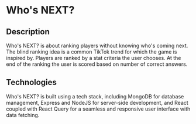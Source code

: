 # Who's NEXT?

## Description
Who's NEXT? is about ranking players without knowing who's coming next. The blind ranking idea is a common TikTok trend for which the game is inspired by. Players are ranked by a stat criteria the user chooses. At the end of the ranking the user is scored based on number of correct answers. 

## Technologies
Who's NEXT? is built using a tech stack, including MongoDB for database management, Express and NodeJS for server-side development, and React coupled with React Query for a seamless and responsive user interface with data fetching.
